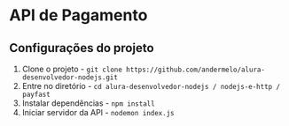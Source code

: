 # API de Pagamento

## Configurações do projeto

1. Clone o projeto - `git clone https://github.com/andermelo/alura-desenvolvedor-nodejs.git`
2. Entre no diretório - `cd alura-desenvolvedor-nodejs / nodejs-e-http / payfast`
3. Instalar dependências - `npm install`
4. Iniciar servidor da API - `nodemon index.js`
